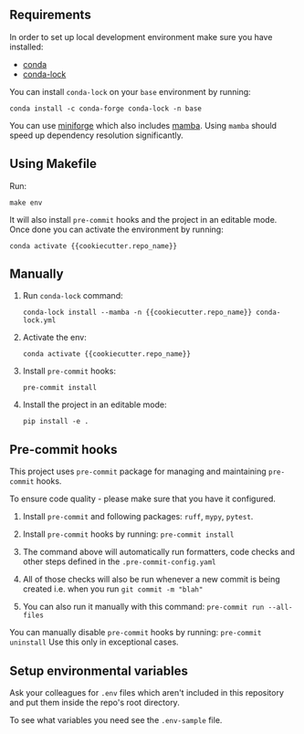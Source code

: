 ## Requirements

In order to set up local development environment make sure you have installed:

- [conda](https://docs.conda.io/en/latest/miniconda.html)
- [conda-lock](https://github.com/conda/conda-lock)

You can install `conda-lock` on your `base` environment by running:

```shell
conda install -c conda-forge conda-lock -n base
```

You can use [miniforge](https://github.com/conda-forge/miniforge) which also includes
[mamba](https://mamba.readthedocs.io/en/latest/index.html). Using `mamba` should
speed up dependency resolution significantly.

## Using Makefile

Run:

```shell
make env
```

It will also install `pre-commit` hooks and the project in an editable mode.
Once done you can activate the environment by running:

```shell
conda activate {{cookiecutter.repo_name}}
```

## Manually

1. Run `conda-lock` command:

    ```shell
    conda-lock install --mamba -n {{cookiecutter.repo_name}} conda-lock.yml
    ```

2. Activate the env:

    ```shell
    conda activate {{cookiecutter.repo_name}}
    ```

3. Install `pre-commit` hooks:

    ```shell
    pre-commit install
    ```

4. Install the project in an editable mode:

    ```shell
    pip install -e .
    ```

## Pre-commit hooks

This project uses `pre-commit` package for managing and maintaining `pre-commit` hooks.

To ensure code quality - please make sure that you have it configured.

1. Install `pre-commit` and following packages: `ruff`, `mypy`, `pytest`.

2. Install `pre-commit` hooks by running: `pre-commit install`

3. The command above will automatically run formatters, code checks and other steps defined in the `.pre-commit-config.yaml`

4. All of those checks will also be run whenever a new commit is being created i.e. when you run `git commit -m "blah"`

5. You can also run it manually with this command: `pre-commit run --all-files`

You can manually disable `pre-commit` hooks by running: `pre-commit uninstall` Use this only in exceptional cases.

## Setup environmental variables

Ask your colleagues for `.env` files which aren't included in this repository and put them inside the repo's root directory.

To see what variables you need see the `.env-sample` file.
